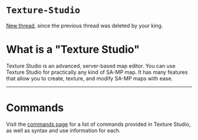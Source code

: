 # `Texture-Studio`

[New thread](https://www.burgershot.gg/showthread.php?tid=174), since the previous thread was deleted by your king. 

# What is a "Texture Studio"

Texture Studio is an advanced, server-based map editor. You can use Texture Studio for practically any kind of SA-MP map. It has many features that allow you to create, texture, and modify SA-MP maps with ease.

--------

# Commands

Visit the [commands page](../../wiki/All-Commands) for a list of commands provided in Texture Studio, as well as syntax and use information for each.
